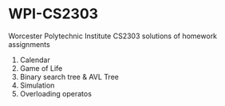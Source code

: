 # WPI-CS2303
Worcester Polytechnic Institute
CS2303 solutions of homework assignments
1. Calendar
2. Game of Life
3. Binary search tree & AVL Tree
4. Simulation
5. Overloading operatos
